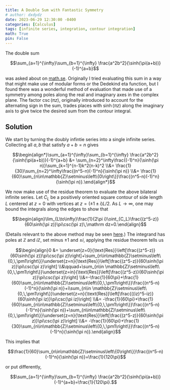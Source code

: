 ```yaml
---
title: A Double Sum with Fantastic Symmetry
# author: dxdydz
date: 2023-06-29 12:30:00 -0400
categories: [Calculus]
tags: [infinite series, integration, contour integration]
math: True
pin: False
---
```


The double sum

$$\sum_{a=1}^{\infty}\sum_{b=1}^{\infty} \frac{a^2b^2}{\sinh(\pi(a+b))}(-1)^{a+b}$$

was asked about on [math.se](https://math.stackexchange.com/questions/4622932). Originally I tried evaluating this sum in a way that might make use of modular forms or the Dedekind eta function, but I found there was a wonderful method of evaluation that made use of a symmetry among poles along the real and imaginary axes in the complex plane. The factor $\csc(\pi z)$, originally introduced to account for the alternating sign in the sum, trades places with $\sinh(\pi z)$ along the imaginary axis to give twice the desired sum from the contour integral.

## Solution

We start by turning the doubly infintie series into a single infinite series. Collecting all $a,\,b$ that satisfy $a+b=n$ gives

$$\begin{align*}\sum_{a=1}^{\infty}\sum_{b=1}^{\infty} \frac{a^2b^2}{\sinh(\pi(a+b))}(-1)^{a+b} &= \sum_{n=2}^\infty\frac{(-1)^n}{\sinh(\pi n)}\sum_{k=1}^{n-1}k^2(n-k)^2 \\&= \frac{1}{30}\sum_{n=2}^\infty\frac{(n^5-n)(-1)^n}{\sinh(\pi n)} \\&= \frac{1}{60}\sum_{n\in\mathbb{Z}\setminus\left\{0\right\}}\frac{(n^5-n)(-1)^n}{\sinh(\pi n)}.\end{align*}$$

We now make use of the residue theorem to evaluate the above bilateral infinite series. Let $C_L$ be a positively oriented square contour of side length $L$ centered at $z=0$ with vertices at $z=(\pm1\pm i)L/2$. As $L\to\infty$, one may bound the integrals along the edges to show that

$$\begin{align}\lim_{L\to\infty}\frac{1}{2\pi i}\oint_{C_L}\frac{(z^5-z)}{60\sinh(\pi z)}\pi\csc(\pi z)\,\mathrm dz=0.\end{align}$$

(Details relevant to the above method may be seen [here](http://people.uncw.edu/hermanr/complex/summation-series-residue.pdf).) The integrand has poles at $\mathbb{Z}$ and $i\mathbb{Z}$, set minus $\pm1$ and $\pm i$, applying the residue theorem tells us

$$\begin{align}0 &= \underset{z=0}{\text{Res}}\left[\frac{(z^5-z)}{60\sinh(\pi z)}\pi\csc(\pi z)\right]+\sum_{n\in\mathbb{Z}\setminus\left\{0,\,\pm1\right\}}\underset{z=n}{\text{Res}}\left[\frac{(z^5-z)}{60\sinh(\pi z)}\pi\csc(\pi z)\right] \\&\qquad+\sum_{n\in \mathbb{Z}\setminus\left\{0,\,\pm1\right\}}\underset{z=in}{\text{Res}}\left[\frac{(z^5-z)}{60\sinh(\pi z)}\pi\csc(\pi z)\right] \\&=-\frac{1}{60\pi}+\frac{1}{60}\sum_{n\in\mathbb{Z}\setminus\left\{0,\,\pm1\right\}}\frac{(n^5-n)(-1)^n}{\sinh(\pi n)}+i\sum_{n\in \mathbb{Z}\setminus\left\{0,\,\pm1\right\}}\underset{z=n}{\text{Res}}\left[\frac{((iz)^5-iz)}{60\sinh(\pi iz)}\pi\csc(\pi iz)\right] \\&= -\frac{1}{60\pi}+\frac{1}{60}\sum_{n\in\mathbb{Z}\setminus\left\{0,\,\pm1\right\}}\frac{(n^5-n)(-1)^n}{\sinh(\pi n)}+\sum_{n\in\mathbb{Z}\setminus\left\{0,\,\pm1\right\}}\underset{z=n}{\text{Res}}\left[\frac{(z^5-z)}{60\sinh(\pi z)}\pi\csc(\pi z)\right] \\&= -\frac{1}{60\pi}+\frac{1}{30}\sum_{n\in\mathbb{Z}\setminus\left\{0,\,\pm1\right\}}\frac{(n^5-n)(-1)^n}{\sinh(\pi n)}.\end{align}$$

This implies that

$$\frac{1}{60}\sum_{n\in\mathbb{Z}\setminus\left\{0\right\}}\frac{(n^5-n)(-1)^n}{\sinh(\pi n)}=\frac{1}{120\pi}$$

or put differently,

$$\sum_{a=1}^{\infty}\sum_{b=1}^{\infty} \frac{a^2b^2}{\sinh(\pi(a+b))}(-1)^{a+b}=\frac{1}{120\pi}.$$